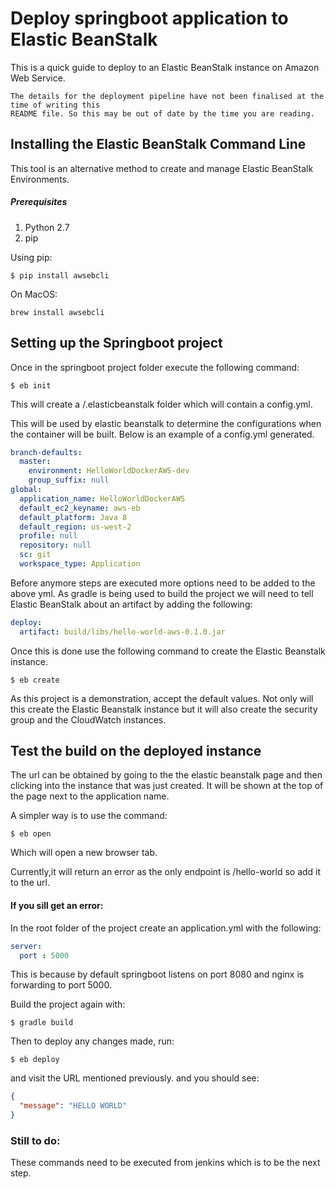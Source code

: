 # Deploy springboot application to Elastic BeanStalk

This is a quick guide to deploy to an Elastic BeanStalk instance on Amazon Web Service.

`````` Warning
The details for the deployment pipeline have not been finalised at the time of writing this 
README file. So this may be out of date by the time you are reading.
``````

## Installing the Elastic BeanStalk Command Line
This tool is an alternative method to create and manage Elastic BeanStalk Environments.

##### Prerequisites

 1. Python 2.7 
 2. pip
 
 Using pip:
``````
$ pip install awsebcli  
``````
On MacOS:
```
brew install awsebcli 
```

## Setting up the Springboot project

Once in the springboot project folder execute the following command: 
```
$ eb init
```
This will create a /.elasticbeanstalk folder which will contain a config.yml.

This will be used by elastic beanstalk to determine the configurations when the container will be built.
Below is an example of a config.yml generated. 

```yaml
branch-defaults:
  master:
    environment: HelloWorldDockerAWS-dev
    group_suffix: null
global:
  application_name: HelloWorldDockerAWS
  default_ec2_keyname: aws-eb
  default_platform: Java 8
  default_region: us-west-2
  profile: null
  repository: null
  sc: git
  workspace_type: Application
```

Before anymore steps are executed more options need to be added to the above yml.
As gradle is being used to build the project we will need to tell Elastic BeanStalk about 
an artifact by adding the following: 

```yaml
deploy:
  artifact: build/libs/hello-world-aws-0.1.0.jar
```

Once this is done use the following command to create the Elastic Beanstalk instance. 

```
$ eb create 
```

As this project is a demonstration, accept the default values. Not only will this create the Elastic Beanstalk instance 
but it will also create the security group and the CloudWatch instances. 

## Test the build on the deployed instance
The url can be obtained by going to the the elastic beanstalk page and then clicking into the instance that was just 
created. It will be shown at the top of the page next to the application name. 

A simpler way is to use the command: 
```
$ eb open
```
Which will open a new browser tab.

Currently,it will return an error as the only endpoint is /hello-world so add it to the url.

#### If you sill get an error:
In the root folder of the project create an application.yml with the following: 
```yaml
server:
  port : 5000
```
This is because by default springboot listens on port 8080 and nginx is forwarding to port 5000.

Build the project again with:
```
$ gradle build
```

Then to deploy any changes made, run: 

```
$ eb deploy
```

and visit the URL mentioned previously. and you should see:
```json
{
  "message": "HELLO WORLD"
}

```
### Still to do:
These commands need to be executed from jenkins which is to be the next step.  